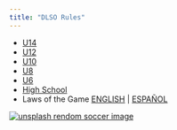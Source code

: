 ```yaml
---
title: "DLSO Rules"
---
```


- [U14](https://dlsostatic.blob.core.windows.net/dlso-rules/dlso-league-rules-division-1.pdf)
- [U12](https://dlsostatic.blob.core.windows.net/dlso-rules/dlso-league-rules-division-2.pdf)
- [U10](https://dlsostatic.blob.core.windows.net/dlso-rules/dlso-league-rules-division-3.pdf)
- [U8](https://dlsostatic.blob.core.windows.net/dlso-rules/dlso-league-rules-division-4.pdf)
- [U6](https://dlsostatic.blob.core.windows.net/dlso-rules/dlso-league-rules-division-5.pdf)
- [High School](https://dlsostatic.blob.core.windows.net/dlso-rules/dlso-league-rules-high-school-division.pdf)
- Laws of the Game [ENGLISH](https://www.theifab.com/laws/chapter/4) | [ESPAÑOL](https://www.theifab.com/es/laws/chapter/4)

[![unsplash rendom soccer image](https://source.unsplash.com/400x300/?soccer "Unsplash soccer")](https://unsplash.com)

